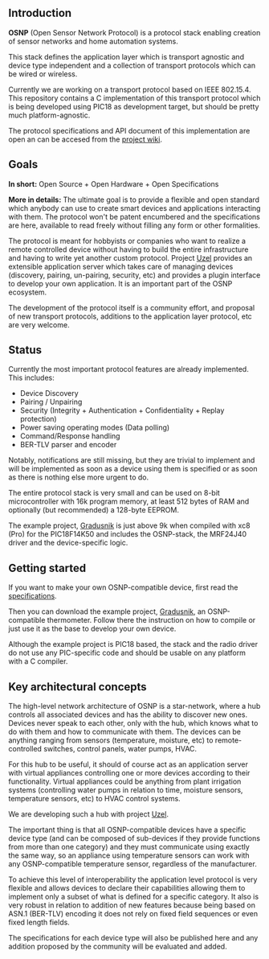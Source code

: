 ## Introduction

**OSNP** (Open Sensor Network Protocol) is a protocol stack enabling creation of sensor networks and home automation systems.

This stack defines the application layer which is transport agnostic and device type independent and a collection of transport protocols which can be wired or wireless. 

Currently we are working on a transport protocol based on IEEE 802.15.4. This repository contains a C implementation of this transport protocol which is being developed using PIC18 as development target, but should be pretty much platform-agnostic.

The protocol specifications and API document of this implementation are open an can be accesed from the [project wiki](https://github.com/briksoftware/osnp/wiki).

## Goals
**In short:** 
Open Source + Open Hardware + Open Specifications

**More in details:**
The ultimate goal is to provide a flexible and open standard which anybody can use to create smart devices and applications interacting with them. The protocol won't be patent encumbered and the specifications are here, available to read freely without filling any form or other formalities.

The protocol is meant for hobbyists or companies who want to realize a remote controlled device without having to build the entire infrastructure and having to write yet another custom protocol. Project [Uzel](https://github.com/briksoftware/uzel) provides an extensible application server which takes care of managing devices (discovery, pairing, un-pairing, security, etc) and provides a plugin interface to develop your own application. It is an important part of the OSNP ecosystem.

The development of the protocol itself is a community effort, and proposal of new transport protocols, additions to the application layer protocol, etc are very welcome.

## Status

Currently the most important protocol features are already implemented. This includes:

* Device Discovery
* Pairing / Unpairing 
* Security (Integrity + Authentication + Confidentiality + Replay protection)
* Power saving operating modes (Data polling)
* Command/Response handling
* BER-TLV parser and encoder

Notably, notifications are still missing, but they are trivial to implement and will be implemented as soon as a device using them is specified or as soon as there is nothing else more urgent to do.

The entire protocol stack is very small and can be used on 8-bit microcontroller with 16k program memory, at least 512 bytes of RAM and optionally (but recommended) a 128-byte EEPROM.

The example project, [Gradusnik](https://github.com/briksoftware/gradusnik) is just above 9k when compiled with xc8 (Pro) for the PIC18F14K50 and includes the OSNP-stack, the MRF24J40 driver and the device-specific logic.

## Getting started

If you want to make your own OSNP-compatible device, first read the [specifications](https://github.com/briksoftware/osnp/wiki).

Then you can download the example project, [Gradusnik](https://github.com/briksoftware/gradusnik), an OSNP-compatible thermometer. Follow there the instruction on how to compile or just use it as the base to develop your own device.

Although the example project is PIC18 based, the stack and the radio driver do not use any PIC-specific code and should be usable on any platform with a C compiler.

## Key architectural concepts

The high-level network architecture of OSNP is a star-network, where a hub controls all associated devices and has the ability to discover new ones. Devices never speak to each other, only with the hub, which knows what to do with them and how to communicate with them. The devices can be anything ranging from sensors (temperature, moisture, etc) to remote-controlled switches, control panels, water pumps, HVAC.

For this hub to be useful, it should of course act as an application server with virtual appliances controlling one or more devices according to their functionality. Virtual appliances could be anything from plant irrigation systems (controlling water pumps in relation to time, moisture sensors, temperature sensors, etc) to HVAC control systems.

We are developing such a hub with project [Uzel](https://github.com/briksoftware/uzel).

The important thing is that all OSNP-compatible devices have a specific device type (and can be composed of sub-devices if they provide functions from more than one category) and they must communicate using exactly the same way, so an appliance using temperature sensors can work with any OSNP-compatible temperature sensor, regardless of the manufacturer.

To achieve this level of interoperability the application level protocol is very flexible and allows devices to declare their capabilities allowing them to implement only a subset of what is defined for a specific category. It also is very robust in relation to addition of new features because being based on ASN.1 (BER-TLV) encoding it does not rely on fixed field sequences or even fixed length fields.

The specifications for each device type will also be published here and any addition proposed by the community will be evaluated and added.
